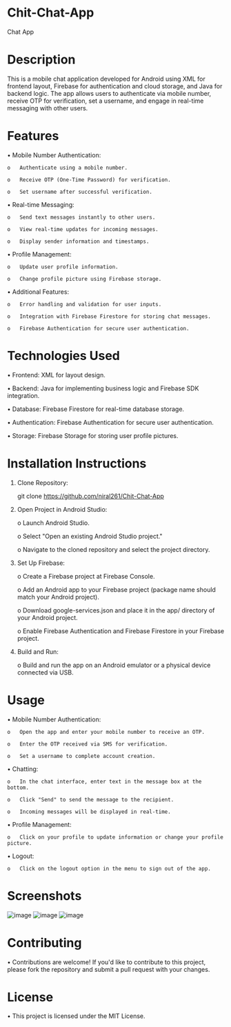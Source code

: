 # Chit-Chat-App
Chat App

# Description

This is a mobile chat application developed for Android using XML for frontend layout, Firebase for authentication and cloud storage, and Java for backend logic. The app allows users to authenticate via mobile number, receive OTP for verification, set a username, and engage in real-time messaging with other users.

# Features

•	Mobile Number Authentication:

    o	Authenticate using a mobile number.
  
    o	Receive OTP (One-Time Password) for verification.
  
    o	Set username after successful verification.

•	Real-time Messaging:

    o	Send text messages instantly to other users.
  
    o	View real-time updates for incoming messages.
  
    o	Display sender information and timestamps.

•	Profile Management:

    o	Update user profile information.
      
    o	Change profile picture using Firebase storage.

•	Additional Features:

    o	Error handling and validation for user inputs.
      
    o	Integration with Firebase Firestore for storing chat messages.
      
    o	Firebase Authentication for secure user authentication.


# Technologies Used

•	Frontend: XML for layout design.

•	Backend: Java for implementing business logic and Firebase SDK integration.

•	Database: Firebase Firestore for real-time database storage.

•	Authentication: Firebase Authentication for secure user authentication.

•	Storage: Firebase Storage for storing user profile pictures.


# Installation Instructions

1.	Clone Repository:

    git clone https://github.com/niral261/Chit-Chat-App

2.	Open Project in Android Studio:

    o	Launch Android Studio.
      
    o	Select "Open an existing Android Studio project."
      
    o	Navigate to the cloned repository and select the project directory.

3.	Set Up Firebase:

    o	Create a Firebase project at Firebase Console.
      
    o	Add an Android app to your Firebase project (package name should match your Android project).
      
    o	Download google-services.json and place it in the app/ directory of your Android project.
      
    o	Enable Firebase Authentication and Firebase Firestore in your Firebase project.

4.	Build and Run:

    o	Build and run the app on an Android emulator or a physical device connected via USB.


# Usage

•	Mobile Number Authentication:

    o	Open the app and enter your mobile number to receive an OTP.
      
    o	Enter the OTP received via SMS for verification.
      
    o	Set a username to complete account creation.

•	Chatting:

    o	In the chat interface, enter text in the message box at the bottom.
      
    o	Click "Send" to send the message to the recipient.
      
    o	Incoming messages will be displayed in real-time.

•	Profile Management:

    o	Click on your profile to update information or change your profile picture.

•	Logout:

    o	Click on the logout option in the menu to sign out of the app.


# Screenshots
![image](https://github.com/niral261/Chit-Chat-App/assets/102373223/98f351cf-6a68-4d63-9193-faf24118b83f)     ![image](https://github.com/niral261/Chit-Chat-App/assets/102373223/db4fc0f5-177d-4de3-8865-7ce1b4f94d4e)     ![image](https://github.com/niral261/Chit-Chat-App/assets/102373223/47cb4912-7e30-4b76-86d6-dceb4bdb7029)


# Contributing

•	Contributions are welcome! If you'd like to contribute to this project, please fork the repository and submit a pull request with your changes.


# License

•	This project is licensed under the MIT License.

